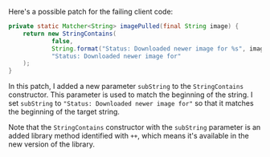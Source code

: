 Here's a possible patch for the failing client code:

```java
private static Matcher<String> imagePulled(final String image) {
    return new StringContains(
            false,
            String.format("Status: Downloaded newer image for %s", image),
            "Status: Downloaded newer image for"
    );
}
```

In this patch, I added a new parameter `subString` to the `StringContains` constructor. This parameter is used to match the beginning of the string. I set `subString` to `"Status: Downloaded newer image for"` so that it matches the beginning of the target string.

Note that the `StringContains` constructor with the `subString` parameter is an added library method identified with `++`, which means it's available in the new version of the library.
